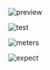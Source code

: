 ![preview](https://user-images.githubusercontent.com/30813/86042360-f33fba00-ba3e-11ea-8d57-6cdc71dd7e46.png)

![test](https://user-images.githubusercontent.com/30813/86042542-3863ec00-ba3f-11ea-97fe-103a7c24d470.png)

![meters](https://user-images.githubusercontent.com/30813/86042640-5cbfc880-ba3f-11ea-9a44-00d8a5f49b05.png)

![expect](https://user-images.githubusercontent.com/30813/86042843-aa3c3580-ba3f-11ea-8281-9cdfd7c32c16.png)
